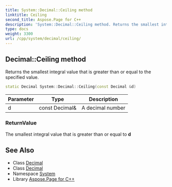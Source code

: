```yaml
---
title: System::Decimal::Ceiling method
linktitle: Ceiling
second_title: Aspose.Page for C++
description: 'System::Decimal::Ceiling method. Returns the smallest integral value that is greater than or equal to the specified value in C++.'
type: docs
weight: 3300
url: /cpp/system/decimal/ceiling/
---
```

## Decimal::Ceiling method


Returns the smallest integral value that is greater than or equal to the specified value.

```cpp
static Decimal System::Decimal::Ceiling(const Decimal &d)
```


| Parameter | Type | Description |
| --- | --- | --- |
| d | const Decimal\& | A decimal number |

### ReturnValue

The smallest integral value that is greater than or equal to **d**

## See Also

* Class [Decimal](../)
* Class [Decimal](../)
* Namespace [System](../../)
* Library [Aspose.Page for C++](../../../)
